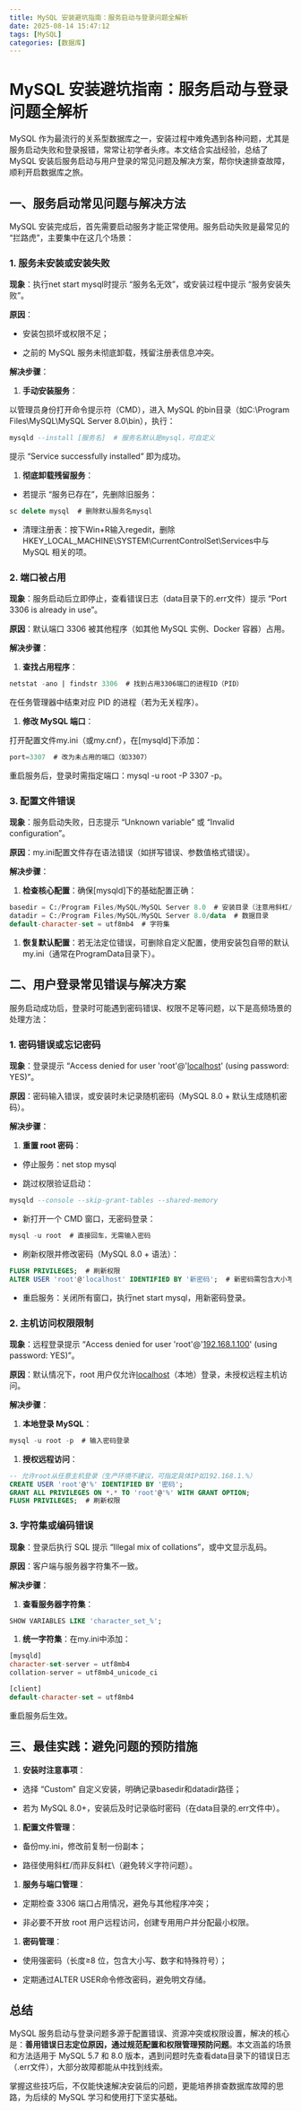 ```yaml
---
title: MySQL 安装避坑指南：服务启动与登录问题全解析
date: 2025-08-14 15:47:12
tags: [MySQL]
categories: [数据库]
---
```

# MySQL 安装避坑指南：服务启动与登录问题全解析

MySQL 作为最流行的关系型数据库之一，安装过程中难免遇到各种问题，尤其是服务启动失败和登录报错，常常让初学者头疼。本文结合实战经验，总结了 MySQL 安装后服务启动与用户登录的常见问题及解决方案，帮你快速排查故障，顺利开启数据库之旅。

## 一、服务启动常见问题与解决方法

MySQL 安装完成后，首先需要启动服务才能正常使用。服务启动失败是最常见的 “拦路虎”，主要集中在这几个场景：

### 1. 服务未安装或安装失败

**现象**：执行net start mysql时提示 “服务名无效”，或安装过程中提示 “服务安装失败”。

**原因**：

- 安装包损坏或权限不足；

- 之前的 MySQL 服务未彻底卸载，残留注册表信息冲突。

**解决步骤**：

1. **手动安装服务**：

以管理员身份打开命令提示符（CMD），进入 MySQL 的bin目录（如C:\Program Files\MySQL\MySQL Server 8.0\bin），执行：

```sql
mysqld --install [服务名]  # 服务名默认是mysql，可自定义
```

提示 “Service successfully installed” 即为成功。

1. **彻底卸载残留服务**：

- 若提示 “服务已存在”，先删除旧服务：

```sql
sc delete mysql  # 删除默认服务名mysql
```

- 清理注册表：按下Win+R输入regedit，删除HKEY_LOCAL_MACHINE\SYSTEM\CurrentControlSet\Services中与 MySQL 相关的项。

### 2. 端口被占用

**现象**：服务启动后立即停止，查看错误日志（data目录下的.err文件）提示 “Port 3306 is already in use”。

**原因**：默认端口 3306 被其他程序（如其他 MySQL 实例、Docker 容器）占用。

**解决步骤**：

1. **查找占用程序**：

```sql
netstat -ano | findstr 3306  # 找到占用3306端口的进程ID（PID）
```

在任务管理器中结束对应 PID 的进程（若为无关程序）。

1. **修改 MySQL 端口**：

打开配置文件my.ini（或my.cnf），在[mysqld]下添加：

```sql
port=3307  # 改为未占用的端口（如3307）
```

重启服务后，登录时需指定端口：mysql -u root -P 3307 -p。

### 3. 配置文件错误

**现象**：服务启动失败，日志提示 “Unknown variable” 或 “Invalid configuration”。

**原因**：my.ini配置文件存在语法错误（如拼写错误、参数值格式错误）。

**解决步骤**：

1. **检查核心配置**：确保[mysqld]下的基础配置正确：

```sql
basedir = C:/Program Files/MySQL/MySQL Server 8.0  # 安装目录（注意用斜杠/）
datadir = C:/Program Files/MySQL/MySQL Server 8.0/data  # 数据目录
default-character-set = utf8mb4  # 字符集
```

1. **恢复默认配置**：若无法定位错误，可删除自定义配置，使用安装包自带的默认my.ini（通常在ProgramData目录下）。

## 二、用户登录常见错误与解决方案

服务启动成功后，登录时可能遇到密码错误、权限不足等问题，以下是高频场景的处理方法：

### 1. 密码错误或忘记密码

**现象**：登录提示 “Access denied for user 'root'@'[localhost](https://localhost)' (using password: YES)”。

**原因**：密码输入错误，或安装时未记录随机密码（MySQL 8.0 + 默认生成随机密码）。

**解决步骤**：

1. **重置 root 密码**：

- 停止服务：net stop mysql

- 跳过权限验证启动：

```sql
mysqld --console --skip-grant-tables --shared-memory
```

- 新打开一个 CMD 窗口，无密码登录：

```sql
mysql -u root  # 直接回车，无需输入密码
```

- 刷新权限并修改密码（MySQL 8.0 + 语法）：

```sql
FLUSH PRIVILEGES;  # 刷新权限
ALTER USER 'root'@'localhost' IDENTIFIED BY '新密码';  # 新密码需包含大小写、数字和符号
```

- 重启服务：关闭所有窗口，执行net start mysql，用新密码登录。

### 2. 主机访问权限限制

**现象**：远程登录提示 “Access denied for user 'root'@'[192.168.1.100](http://192.168.1.100)' (using password: YES)”。

**原因**：默认情况下，root 用户仅允许[localhost](http://localhost)（本地）登录，未授权远程主机访问。

**解决步骤**：

1. **本地登录 MySQL**：

```sql
mysql -u root -p  # 输入密码登录
```

1. **授权远程访问**：

```sql
-- 允许root从任意主机登录（生产环境不建议，可指定具体IP如192.168.1.%）
CREATE USER 'root'@'%' IDENTIFIED BY '密码';  
GRANT ALL PRIVILEGES ON *.* TO 'root'@'%' WITH GRANT OPTION;  
FLUSH PRIVILEGES;  # 刷新权限
```

### 3. 字符集或编码错误

**现象**：登录后执行 SQL 提示 “Illegal mix of collations”，或中文显示乱码。

**原因**：客户端与服务器字符集不一致。

**解决步骤**：

1. **查看服务器字符集**：

```sql
SHOW VARIABLES LIKE 'character_set_%';
```

1. **统一字符集**：在my.ini中添加：

```sql
[mysqld]
character-set-server = utf8mb4
collation-server = utf8mb4_unicode_ci

[client]
default-character-set = utf8mb4
```

重启服务后生效。

## 三、最佳实践：避免问题的预防措施

1. **安装时注意事项**：

- 选择 “Custom” 自定义安装，明确记录basedir和datadir路径；

- 若为 MySQL 8.0+，安装后及时记录临时密码（在data目录的.err文件中）。

1. **配置文件管理**：

- 备份my.ini，修改前复制一份副本；

- 路径使用斜杠/而非反斜杠\（避免转义字符问题）。

1. **服务与端口管理**：

- 定期检查 3306 端口占用情况，避免与其他程序冲突；

- 非必要不开放 root 用户远程访问，创建专用用户并分配最小权限。

1. **密码管理**：

- 使用强密码（长度≥8 位，包含大小写、数字和特殊符号）；

- 定期通过ALTER USER命令修改密码，避免明文存储。

## 总结

MySQL 服务启动与登录问题多源于配置错误、资源冲突或权限设置，解决的核心是：**善用错误日志定位原因，通过规范配置和权限管理预防问题**。本文涵盖的场景和方法适用于 MySQL 5.7 和 8.0 版本，遇到问题时先查看data目录下的错误日志（.err文件），大部分故障都能从中找到线索。

掌握这些技巧后，不仅能快速解决安装后的问题，更能培养排查数据库故障的思路，为后续的 MySQL 学习和使用打下坚实基础。
